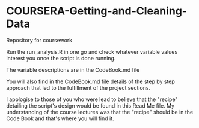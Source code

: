 # COURSERA-Getting-and-Cleaning-Data
Repository for coursework

Run the run_analysis.R in one go and check whatever variable values interest you once the script is done running.

The variable descriptions are in the CodeBook.md file

You will also find in the CodeBook.md file details of the step by step approach that led to the fulfillment of the project sections.

I apologise to those of you who were lead to believe that the "recipe" detailing the script's design would be found in this Read Me file. My understanding of the course lectures was that the "recipe" should be in the Code Book and that's where you will find it.
